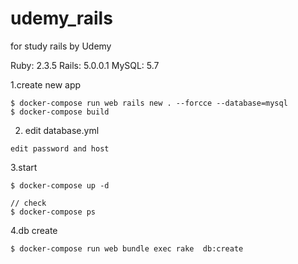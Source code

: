 # udemy_rails
for study rails by Udemy

Ruby: 2.3.5
Rails: 5.0.0.1
MySQL: 5.7

1.create new app
```
$ docker-compose run web rails new . --forcce --database=mysql
$ docker-compose build 
```

2. edit database.yml
```
edit password and host
```

3.start
```
$ docker-compose up -d

// check
$ docker-compose ps
```
4.db create
```
$ docker-compose run web bundle exec rake  db:create
```

